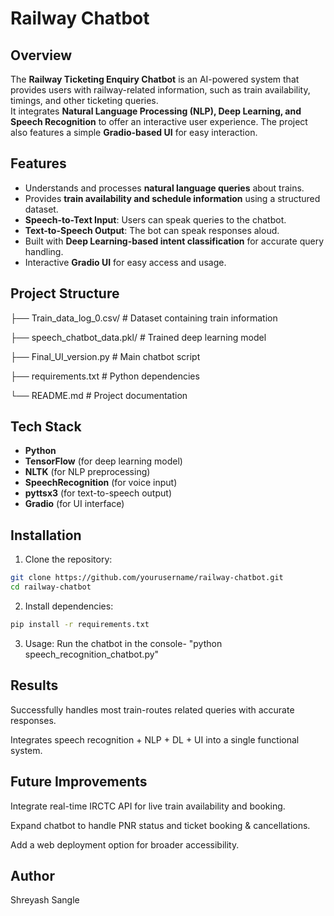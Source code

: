 # Railway Chatbot

## Overview
The **Railway Ticketing Enquiry Chatbot** is an AI-powered system that provides users with railway-related information, such as train availability, timings, and other ticketing queries.  
It integrates **Natural Language Processing (NLP), Deep Learning, and Speech Recognition** to offer an interactive user experience. The project also features a simple **Gradio-based UI** for easy interaction.

## Features
- Understands and processes **natural language queries** about trains.
- Provides **train availability and schedule information** using a structured dataset.
- **Speech-to-Text Input**: Users can speak queries to the chatbot.
- **Text-to-Speech Output**: The bot can speak responses aloud.
- Built with **Deep Learning-based intent classification** for accurate query handling.
- Interactive **Gradio UI** for easy access and usage.

## Project Structure
├── Train_data_log_0.csv/ # Dataset containing train information

├── speech_chatbot_data.pkl/ # Trained deep learning model

├── Final_UI_version.py # Main chatbot script

├── requirements.txt # Python dependencies

└── README.md # Project documentation


## Tech Stack
- **Python**  
- **TensorFlow** (for deep learning model)  
- **NLTK** (for NLP preprocessing)  
- **SpeechRecognition** (for voice input)  
- **pyttsx3** (for text-to-speech output)  
- **Gradio** (for UI interface)  

## Installation
1. Clone the repository:
```bash
git clone https://github.com/yourusername/railway-chatbot.git
cd railway-chatbot
```
2. Install dependencies:
```bash
pip install -r requirements.txt
```
3. Usage:
 Run the chatbot in the console- 
"python speech_recognition_chatbot.py"

## Results

Successfully handles most train-routes related queries with accurate responses.

Integrates speech recognition + NLP + DL + UI into a single functional system.

## Future Improvements

Integrate real-time IRCTC API for live train availability and booking.

Expand chatbot to handle PNR status and ticket booking & cancellations.

Add a web deployment option for broader accessibility.

## Author
Shreyash Sangle
